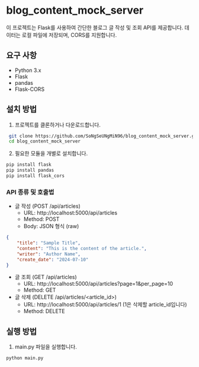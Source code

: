 # blog_content_mock_server

이 프로젝트는 Flask를 사용하여 간단한 블로그 글 작성 및 조회 API를 제공합니다. 데이터는 로컬 파일에 저장되며, CORS를 지원합니다.

## 요구 사항

- Python 3.x
- Flask
- pandas
- Flask-CORS

## 설치 방법

1. 프로젝트를 클론하거나 다운로드합니다.
```bash
 git clone https://github.com/SoNgSeUNgMiN96/blog_content_mock_server.git
 cd blog_content_mock_server
```

2. 필요한 모듈을 개별로 설치합니다.
``` bash
pip install flask
pip install pandas
pip install flask_cors
```

### API 종류 및 호출법
* 글 작성 (POST /api/articles)
  * URL: http://localhost:5000/api/articles
  * Method: POST
  * Body: JSON 형식 (raw)
```json
{
    "title": "Sample Title",
    "content": "This is the content of the article.",
    "writer": "Author Name",
    "create_date": "2024-07-10"
}
```

* 글 조회 (GET /api/articles)
  * URL: http://localhost:5000/api/articles?page=1&per_page=10
  * Method: GET
* 글 삭제 (DELETE /api/articles/<article_id>)
  * URL: http://localhost:5000/api/articles/1 (1은 삭제할 article_id입니다)
  * Method: DELETE

## 실행 방법
1. main.py 파일을 실행합니다.
```bash
python main.py 
```

